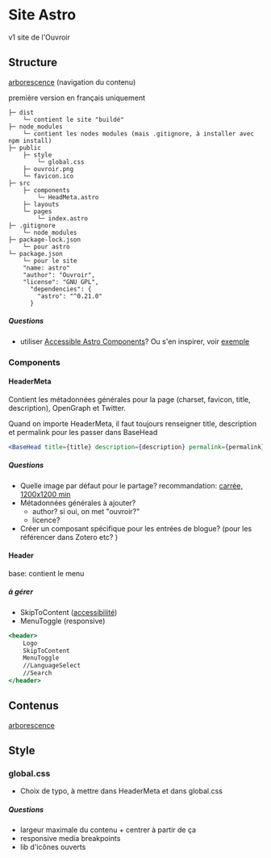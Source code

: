 # Site Astro

v1 site de l'Ouvroir

## Structure

[arborescence](./arborescence.md) (navigation du contenu)

première version en français uniquement

```
├─ dist
	└─ contient le site "buildé"
├─ node_modules
	└─ contient les nodes modules (mais .gitignore, à installer avec npm install)
├─ public
	├─ style
		└─ global.css 
	├─ ouvroir.png
	└─ favicon.ico 
├─ src
	├─ components
		└─ HeadMeta.astro
	├─ layouts
	└─ pages
		└─ index.astro 
├─ .gitignore
	└─ node_modules
├─ package-lock.json
	└─ pour astro
└─ package.json
	└─ pour le site
	"name: astro"
	"author": "Ouvroir",
  	"license": "GNU GPL",
      "dependencies": {
        "astro": "^0.21.0"
      }
```



##### Questions

- utiliser [Accessible Astro Components](https://github.com/markteekman/accessible-astro-components)? Ou s'en inspirer, voir [exemple](https://github.com/markteekman/accessible-astro-starter)



### Components

#### HeaderMeta

Contient les métadonnées générales pour la page (charset, favicon, title, description), OpenGraph et Twitter.

Quand on importe HeaderMeta, il faut toujours renseigner title, description et permalink pour les passer dans BaseHead

```jsx
<BaseHead title={title} description={description} permalink={permalink} />
```



##### Questions

- Quelle image par défaut pour le partage? recommandation: [carrée, 1200x1200 min](https://www.h3xed.com/web-and-internet/how-to-use-og-image-meta-tag-facebook-reddit)
- Métadonnées générales à ajouter? 
  - author? si oui, on met "ouvroir?"
  - licence? 
- Créer un composant spécifique pour les entrées de blogue? (pour les référencer dans Zotero etc? )

#### Header

base: contient le menu

##### à gérer

- SkipToContent ([accessibilité](https://github.com/markteekman/accessible-astro-starter))
- MenuToggle (responsive)

```jsx
<header>
    Logo
    SkipToContent
    MenuToggle
    //LanguageSelect
    //Search
</header>
```



## Contenus

[arborescence](./arborescence.md)



## Style

### global.css

- Choix de typo, à mettre dans HeaderMeta et dans global.css

##### Questions

- largeur maximale du contenu + centrer à partir de ça
- responsive media breakpoints
- lib d'icônes ouverts

